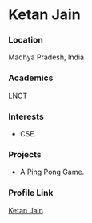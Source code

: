 # Ketan Jain

### Location

Madhya Pradesh, India

### Academics

LNCT

### Interests

- CSE.

### Projects

- A Ping Pong Game.

### Profile Link

[Ketan Jain](https://github.com/ketanjain113)
